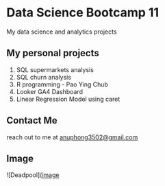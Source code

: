 # Data Science Bootcamp 11
My data science and analytics projects

## My personal projects

1. SQL supermarkets analysis
2. SQL churn analysis
3. R programming - Pao Ying Chub
4. Looker GA4 Dashboard
5. Linear Regression Model using caret 

## Contact Me
reach out to me at anuphong3502@gmail.com

## Image
![Deadpool]([image](https://github.com/user-attachments/assets/ec3518b9-f318-4dd2-87ff-6568b78d9651)
